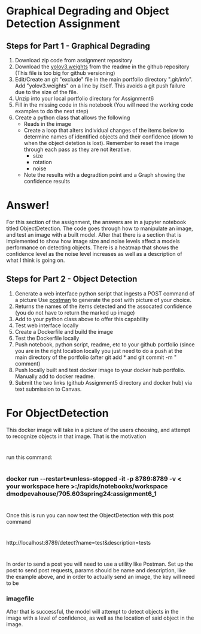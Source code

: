 # Graphical Degrading and Object Detection Assignment

## Steps for Part 1 - Graphical Degrading
1. Download zip code from assignment repository
1. Download the [yolov3.weights](https://pjreddie.com/media/files/yolov3.weights) from the readme in the github repository (This file is too big for github versioning)
1. Edit/Create an git "exclude" file in the main portfolio directory ".git/info".  Add "yolov3.weights" on a line by itself.  This avoids a git push failure due to the size of the file.
1. Unzip into your local portfolio directory for Assignment6
1. Fill in the missing code in this notebook  (You will need the working code examples to do the next step)
1. Create a python class that allows the following
   - Reads in the image
   - Create a loop that alters individual changes of the items below to determine names of identified objects and their confidence (down to when the object detetion is lost).  Remember to reset the image through each pass as they are not iterative.
     - size
     - rotation
     - noise
   - Note the results with a degradtion point and a Graph showing the confidence results
   
# Answer!
For this section of the assignment, the answers are in a jupyter notebook titled ObjectDetection. The code goes through how to manipulate an image, and test an image with a built model. After that there is a section that is implemented to show how image size and noise levels affect a models performance on detecting objects. There is a heatmap that shows the confidence level as the noise level increases as well as a description of what I think is going on.
   
## Steps for Part 2 - Object Detection
1.  Generate a web interface python script that ingests a POST command of a picture Use [postman](https://www.postman.com/) to generate the post with picture of your choice.
1.  Returns the names of the items detected and the assocated confidence (you do not have to return the marked up image)
1.  Add to your python class above to offer this capability
1.  Test web interface locally
1.  Create a Dockerfile and build the image
1.  Test the Dockerfile locally
1.  Push notebook, python script, readme, etc to your github portfolio (since you are in the right location locally you just need to do a push at the main directory of the portfolio (after git add * and git commit -m " comment)
1.  Push locally built and test docker image to your docker hub portfolio.  Manually add to docker readme.
1.  Submit the two links (github Assignment5 directory and docker hub) via text submission to Canvas.


# For ObjectDetection
This docker image will take in a picture of the users choosing, and attempt to recognize objects in that image. That is the motivation
#
 run this command: 
#
### docker run --restart=unless-stopped -it -p 8789:8789 -v < your workspace here >:/rapids/notebooks/workspace dmodpevahouse/705.603spring24:assignment6_1
#
Once this is run you can now test the ObjectDetection with this post command
#
http://localhost:8789/detect?name=test&description=tests
#
In order to send a post you will need to use a utility like Postman. Set up the post to send post requests, params should be name and description, like the example above, and in order to actually send an image, the key will need to be 
### imagefile
After that is successful, the model will attempt to detect objects in the image with a level of confidence, as well as the location of said object in the image. 